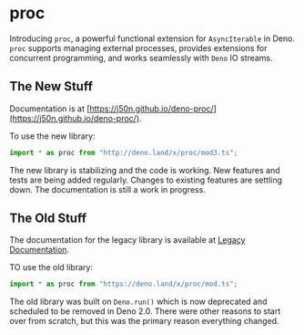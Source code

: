 # proc

Introducing `proc`, a powerful functional extension for `AsyncIterable` in Deno.
`proc` supports managing external processes, provides extensions for concurrent
programming, and works seamlessly with `Deno` IO streams.

## The New Stuff

Documentation is at
[https://j50n.github.io/deno-proc/](https://j50n.github.io/deno-proc/).

To use the new library:

```typescript
import * as proc from "http://deno.land/x/proc/mod3.ts";
```

The new library is stabilizing and the code is working. New features and tests
are being added regularly. Changes to existing features are settling down. The
documentation is still a work in progress.

## The Old Stuff

The documentation for the legacy library is available at
[Legacy Documentation](./legacy/README.md).

TO use the old library:

```typescript
import * as proc from "https://deno.land/x/proc/mod.ts";
```

The old library was built on `Deno.run()` which is now deprecated and scheduled
to be removed in Deno 2.0. There were other reasons to start over from scratch,
but this was the primary reason everything changed.
